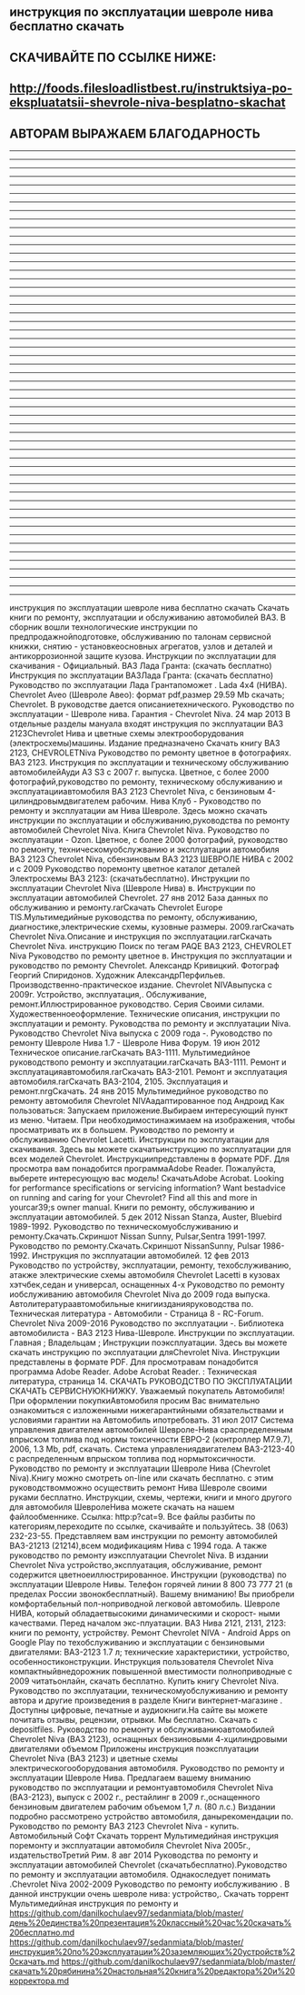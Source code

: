 инструкция по эксплуатации шевроле нива бесплатно скачать
--------------------------------------------------
СКАЧИВАЙТЕ ПО ССЫЛКЕ НИЖЕ:
--------------------------------------------------
http://foods.filesloadlistbest.ru/instruktsiya-po-ekspluatatsii-shevrole-niva-besplatno-skachat
--------------------------------------------------
АВТОРАМ ВЫРАЖАЕМ БЛАГОДАРНОСТЬ
--------------------------------------------------
--------------------------------------------------
--------------------------------------------------
--------------------------------------------------
--------------------------------------------------
--------------------------------------------------
--------------------------------------------------
--------------------------------------------------
--------------------------------------------------
--------------------------------------------------
--------------------------------------------------
--------------------------------------------------
--------------------------------------------------
--------------------------------------------------
--------------------------------------------------
--------------------------------------------------
--------------------------------------------------
--------------------------------------------------
--------------------------------------------------
--------------------------------------------------
--------------------------------------------------
--------------------------------------------------
--------------------------------------------------
--------------------------------------------------
--------------------------------------------------
--------------------------------------------------
--------------------------------------------------
--------------------------------------------------
--------------------------------------------------
--------------------------------------------------
--------------------------------------------------
--------------------------------------------------
--------------------------------------------------
--------------------------------------------------
--------------------------------------------------
--------------------------------------------------
--------------------------------------------------
--------------------------------------------------
--------------------------------------------------
--------------------------------------------------
--------------------------------------------------
--------------------------------------------------
--------------------------------------------------
--------------------------------------------------
--------------------------------------------------
--------------------------------------------------
--------------------------------------------------
--------------------------------------------------
--------------------------------------------------
--------------------------------------------------
--------------------------------------------------
--------------------------------------------------
--------------------------------------------------
--------------------------------------------------
инструкция по эксплуатации шевроле нива бесплатно скачать Скачать книги по ремонту, эксплуатации и обслуживанию автомобилей ВАЗ. В сборник вошли технологические инструкции по предпродажнойподготовке, обслуживанию по талонам сервисной книжки, снятию - установкеосновных агрегатов, узлов и деталей и антикоррозионной защите кузова. Инструкции по эксплуатации для скачивания - Официальный. ВАЗ Лада Гранта: (скачать бесплатно) Инструкция по эксплуатации ВАЗЛада Гранта: (скачать бесплатно) Руководство по эксплуатации Лада Грантапоможет . Lada 4x4 (НИВА). Chevrolet Aveo (Шевроле Авео): формат pdf,размер 29.59 Mb скачать; Chevrolet. В руководстве дается описаниетехнического. Руководство по эксплуатации - Шевроле нива. Гарантия - Chevrolet Niva. 24 мар 2013  В отдельные разделы мануала входят инструкция по эксплуатации ВАЗ 2123Chevrolet Нива и цветные схемы электрооборудования (электросхемы)машины. Издание предназначено  Скачать книгу ВАЗ 2123, CHEVROLETNiva Руководство по ремонту цветное в фотографиях. ВАЗ 2123. Инструкция по эксплуатации и техническому обслуживанию автомобилейАуди A3  S3 с 2007 г. выпуска.  Цветное, с более 2000 фотографий,руководство по ремонту, техническому обслуживанию и эксплуатацииавтомобиля ВАЗ 2123 Chevrolet Niva, с бензиновым 4-цилиндровымдвигателем рабочим. Нива Клуб - Руководство по ремонту и эксплуатации ам Нива Шевроле. Здесь можно скачать инструкции по эксплуатации и обслуживанию,руководства по ремонту автомобилей Chevrolet Niva. Книга Chevrolet Niva. Руководство по эксплуатации  - Ozon. Цветное, с более 2000 фотографий, руководство по ремонту, техническомуобслужванию и эксплуатации автомобиля ВАЗ 2123 Chevrolet Niva, сбензиновым  ВАЗ 2123 ШЕВРОЛЕ НИВА с 2002 и с 2009 Руководство поремонту цветное  каталог деталей  Электросхемы ВАЗ 2123: (скачатьбесплатно). Инструкции по эксплуатации Chevrolet Niva (Шевроле Нива) в. Инструкции по эксплуатации автомобилей Chevrolet. 27 янв 2012  База данных по обслуживанию и ремонту.rarСкачать Chevrolet Europe TIS.Мультимедийные руководства по ремонту, обслуживанию, диагностике,электрические схемы, кузовные размеры. 2009.rarСкачать Chevrolet Niva.Описание и инструкция по эксплуатации.rarСкачать Chevrolet Niva. инструкцию  Поиск по тегам  PAQE
ВАЗ 2123, CHEVROLET Niva Руководство по ремонту цветное в. Инструкция по эксплуатации и руководство по ремонту Chevrolet. Александр Кривицкий. Фотограф Георгий Спиридонов. Художник АлександрПерфильев. Производственно-практическое издание. Chevrolet NIVAвыпуска с 2009г. Устройство, эксплуатация,. Обслуживание, ремонт.Иллюстрированное руководство. Серия Своими силами. Художественноеоформление. Технические описания, инструкции по эксплуатации и ремонту. Руководства по ремонту и эксплуатации Niva. Руководство Chevrolet Niva выпуска с 2009 года  -. Руководство по ремонту Шевроле Нива 1.7 - Шевроле Нива Форум. 19 июн 2012  Техническое описание.rarСкачать ВАЗ-1111. Мультимедийное руководствопо ремонту и эксплуатации.rarСкачать ВАЗ-1111. Ремонт и эксплуатацияавтомобиля.rarСкачать ВАЗ-2101. Ремонт и эксплуатация автомобиля.rarСкачать ВАЗ-2104, 2105. Эксплуатация и ремонт.nrgСкачать. 24 янв 2015  Мультимедийное руководство по ремонту автомобиля Chevrolet NIVAадаптированное под Андроид Как пользоваться: Запускаем приложение.Выбираем интересующий пункт из меню. Читаем. При необходимостинажимаем на изображения, чтобы просматривать их в большем. Руководство по ремонту и обслуживанию Chevrolet Lacetti. Инструкции по эксплуатации для скачивания. Здесь вы можете скачатьинструкцию по эксплуатации для всех моделей Chevrolet. Инструкциипредставлены в формате PDF. Для просмотра вам понадобится программаAdobe Reader. Пожалуйста, выберете интересующую вас модель! СкачатьAdobe Acrobat. Looking for performance specifications or servicing information? Want bestadvice on running and caring for your Chevrolet? Find all this and more in yourcar39;s owner manual. Книги по ремонту, обслуживанию и эксплуатации автомобилей. 5 дек 2012  Nissan Stanza, Auster, Bluebird 1989-1992. Руководство по техническомуобслуживанию и ремонту.Скачать.Cкриншот Nissan Sunny, Pulsar,Sentra 1991-1997. Руководство по ремонту.Скачать.Cкриншот NissanSunny, Pulsar 1986-1992. Инструкция по эксплуатации автомобилей. 12 фев 2013  Руководство по устройству, эксплуатации, ремонту, техобслуживанию, атакже электрические схемы автомобиля Chevrolet Lacetti в кузовах хэтчбек,седан и универсал, оснащенных 4-х  Руководство по ремонту иобслуживанию автомобиля Chevrolet Niva до 2009 года выпуска.
Автолитератураавтомобильные книгиизданияруководства по. Техническая литература - Автомобили - Страница 8 - RC-Forum. Chevrolet Niva 2009-2016 Руководство по эксплуатации  -. Библиотека автомобилиста - ВАЗ 2123 Нива-Шевроле. Инструкции по эксплуатации. Главная ; Владельцам ; Инструкции поэксплуатации. Здесь вы можете скачать инструкцию по эксплуатации дляChevrolet Niva. Инструкции представлены в формате PDF. Для просмотравам понадобится программа Adobe Reader. Adobe Acrobat Reader. : Техническая литература, страница 14. СКАЧАТЬ РУКОВОДСТВО ПО ЭКСПЛУАТАЦИИ СКАЧАТЬ СЕРВИСНУЮКНИЖКУ. Уважаемый покупатель Автомобиля! При оформлении покупкиАвтомобиля просим Вас внимательно ознакомиться с изложенными нижегарантийными обязательствами и условиями гарантии на Автомобиль ипотребовать. 31 июл 2017  Система управления двигателем автомобилей Шевроле-Нива cраспределенным впрыском топлива под нормы токсичности ЕВРО-2 (контроллер М7.9.7), 2006, 1.3 Mb, pdf, скачать. Система управлениядвигателем ВАЗ-2123-40 c распределенным впрыском топлива под нормытоксичности. Руководство по ремонту и эксплуатации Шевроле Нива (Chevrolet Niva).Книгу можно смотреть on-line или скачать бесплатно. c этим руководствомможно осуществить ремонт Нива Шевроле своими руками бесплатно. Инструкции, схемы, чертежи, книги и много другого для автомобиля ШевролеНива можете скачать на нашем файлообменнике. Ссылка: http:p?cat=9. Все файлы разбиты по категориям,переходите по ссылке, скачивайте и пользуйтесь. 38 (063) 232-23-55. Представляем вам инструкции по ремонту автомобилей ВАЗ-21213 (21214),всем модификациям Нива с 1994 года. А также руководство по ремонту иэксплуатации Chevrolet Niva. В издании Chevrolet Niva устройство,эксплуатация, обслуживание, ремонт содержится цветноеиллюстрированное. Инструкции (руководства) по эксплуатации Шевроле Нивы. Телефон горячей линии 8 800 73 777 21 (в пределах России звонокбесплатный). Вашему вниманию! Вы приобрели комфортабельный пол-ноприводной легковой автомобиль. Шевроле НИВА, который обладаетвысокими динамическими и скорост- ными качествами. Перед началом экс-плуатации. ВАЗ Нива 2121, 2131, 2123: книги по ремонту, устройству. Ремонт Chevrolet NIVA - Android Apps on Google Play
по техобслуживанию и эксплуатации с бензиновыми двигателями: ВАЗ-2123 1.7 л; технические характеристики, устройство, особенностиконструкции. Инструкция пользователя Chevrolet Niva компактныйвнедорожник повышенной вместимости полноприводные с 2009 читатьонлайн, скачать бесплатно. Купить книгу Chevrolet Niva. Руководство по эксплуатации, техническомуобслуживанию и ремонту автора и другие произведения в разделе Книги винтернет-магазине . Доступны цифровые, печатные и аудиокниги.На сайте вы можете почитать отзывы, рецензии, отрывки. Мы бесплатно. Скачать c depositfiles.  Руководство по ремонту и обслуживаниюавтомобилей Chevrolet Niva (ВАЗ 2123), оснащнных бензиновыми 4-хцилиндровыми двигателями объемом  Приложены инструкция поэксплуатации Chevrolet Niva (ВАЗ 2123) и цветные схемы электрическогооборудования автомобиля. Руководство по ремонту и эксплуатации Шевроле Нива. Предлагаем вашему вниманию руководство по эксплуатации и ремонтуавтомобиля Chevrolet Niva (ВАЗ-2123), выпуск с 2002 г., рестайлинг в 2009 г.,оснащенного бензиновым двигателем рабочим объемом 1,7 л. (80 л.с.) Виздании подробно рассмотрено устройство автомобиля, данырекомендации по. Руководство по ремонту ВАЗ 2123 Chevrolet Niva - купить. Автомобильный Софт  Скачать торрент Мультимедийная инструкция поремонту и эксплуатации автомобиля Chevrolet Niva 2005г., издательствоТретий Рим. 8 авг 2014  Руководства по ремонту и эксплуатации автомобилей Chevrolet (скачатьбесплатно).Руководство по ремонту и эксплуатации автомобиля. Однакоследует понимать .Chevrolet Niva 2002-2009 Руководство по ремонту иобслуживанию . В данной инструкции очень шевроле нива: устройство,. Скачать торрент Мультимедийная инструкция по ремонту и
https://github.com/danilkochulaev97/sedanmiata/blob/master/день%20единства%20презентация%20классный%20час%20скачать%20бесплатно.md
https://github.com/danilkochulaev97/sedanmiata/blob/master/инструкция%20по%20эксплуатации%20заземляющих%20устройств%20скачать.md
https://github.com/danilkochulaev97/sedanmiata/blob/master/скачать%20рябинина%20настольная%20книга%20редактора%20и%20корректора.md